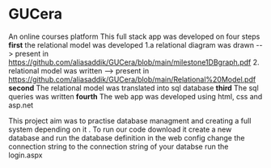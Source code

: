# GUCera
An online courses platform 
This full stack app was developed on four steps
**first** the relational model was developed
1.a relational diagram was drawn --> present in https://github.com/aliasaddik/GUCera/blob/main/milestone1DBgraph.pdf
2. relational model was written --> present in https://github.com/aliasaddik/GUCera/blob/main/Relational%20Model.pdf
**second** The relational model was translated into sql database 
**third** The sql queries was written 
**fourth** The web app was developed using html, css and asp.net 

This project aim was to practise database managment and creating a full system depending on it . To run our code download it create a new database and run the database definition in the web config change the connection string to the connection string of your databse run the login.aspx




